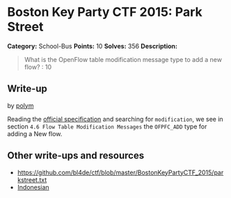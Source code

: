 # Boston Key Party CTF 2015: Park Street

**Category:** School-Bus
**Points:** 10
**Solves:** 356
**Description:**

> What is the OpenFlow table modification message type to add a new flow? : 10

## Write-up

by [polym](https://github.com/abpolym)

Reading the [official specification](https://www.opennetworking.org/images/stories/downloads/sdn-resources/onf-specifications/openflow/openflow-spec-v1.0.0.pdf) and searching for `modification`, we see in section `4.6 Flow Table Modification Messages` the `OFPFC_ADD` type for adding a New flow.

## Other write-ups and resources

* <https://github.com/bl4de/ctf/blob/master/BostonKeyPartyCTF_2015/parkstreet.txt>
* [Indonesian](http://blog.rentjong.net/2015/03/boston-key-party-2015-park-street.html)